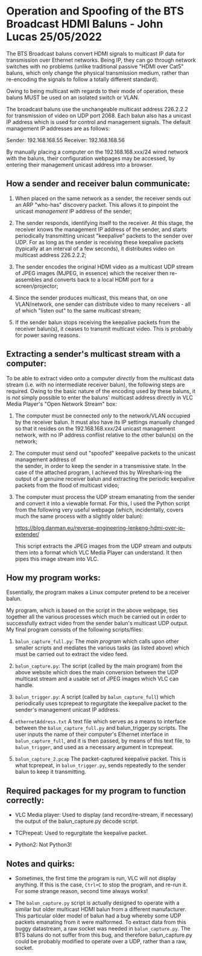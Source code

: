 Operation and Spoofing of the BTS Broadcast HDMI Baluns - John Lucas 25/05/2022
===============================================================================

The BTS Broadcast baluns convert HDMI signals to multicast IP data for transmission over Ethernet
networks. Being IP, they can go through network switches with no problems (unlike traditional
passive "HDMI over Cat5" baluns, which only change the physical transmission medium, rather
than re-encoding the signals to follow a totally different standard).

Owing to being multicast with regards to their mode of operation, these baluns MUST be used on
an isolated switch or VLAN.

The broadcast baluns use the unchangeable multicast address 226.2.2.2 for transmission of video 
on UDP port 2068. Each balun also has a unicast IP address which is used for control and 
management signals. The default management IP addresses are as follows:

Sender: 192.168.168.55
Receiver: 192.168.168.56

By manually placing a computer on the 192.168.168.xxx/24 wired network with the baluns, their
configuration webpages may be accessed, by entering their management unicast address into a browser.


How a sender and receiver balun communicate:
--------------------------------------------

1. When placed on the same network as a sender, the receiver sends out an ARP "who-has" discovery
   packet. This allows it to pinpoint the unicast _management_ IP address of the sender;

2. The sender responds, identifying itself to the receiver. At this stage, the receiver knows the
   management IP address of the sender, and starts periodically transmitting unicast "keepalive"
   packets to the sender over UDP. For as long as the sender is receiving these keepalive
   packets (typically at an interval of a few seconds), it distributes video on multicast
   address 226.2.2.2;

3. The sender encodes the original HDMI video as a multicast UDP stream of JPEG images 
   (MJPEG, in essence) which the receiver then re-assembles and converts back to a local HDMI 
   port for a screen/projector;
   
4. Since the sender produces multicast, this means that, on one VLAN/network, one sender can
   distribute video to many receivers - all of which "listen out" to the same multicast stream;
   
5. If the sender balun stops receiving the keepalive packets from the receiver balun(s), it ceases
   to transmit multicast video. This is probably for power saving reasons.
   

Extracting a sender's multicast stream with a computer:
-------------------------------------------------------

To be able to extract video onto a computer _directly_ from the multicast data stream (i.e. with
no intermediate receiver balun), the following steps are required. Owing to the basic nature of the
encoding used by these baluns, it is _not_ simply possible to enter the baluns' multicast address 
directly in VLC Media Player's "Open Network Stream" box:

1. The computer must be connected _only_ to the network/VLAN occupied by the receiver balun. It
   must also have its IP settings manually changed so that it resides on the 192.168.168.xxx/24
   unicast management network, with no IP address conflist relative to the other balun(s) on the
   network;
   
2. The computer must send out "spoofed" keepalive packets to the unicast management address of   
   the sender, in order to keep the sender in a transmissive state. In the case of the attached
   program, I achieved this by Wireshark-ing the output of a genuine receiver balun and extracting
   the periodic keepalive packets from the flood of multicast video;
   
3. The computer must process the UDP stream emanating from the sender and convert it into a
   viewable format. For this, I used the Python script from the following very useful webpage
   (which, incidentally, covers much the same process with a slightly older balun):
   
   https://blog.danman.eu/reverse-engineering-lenkeng-hdmi-over-ip-extender/
   
   This script extracts the JPEG images from the UDP stream and outputs them into a format
   which VLC Media Player can understand. It then pipes this image stream into VLC.
   

How my program works:
---------------------

Essentially, the program makes a Linux computer pretend to be a receiver balun.

My program, which is based on the script in the above webpage, ties together all the various
processes which much be carried out in order to successfully extract video from the sender
balun's multicast UDP output. My final program consists of the following scripts/files:

1. `balun_capture_full.py`:	The _main program_ which calls upon other smaller scripts
				and mediates the various tasks (as listed above) which must be
				carried out to extract the video feed.
				
2. `balun_capture.py`:		The script (called by the main program) 
				from the above website which does the main
				conversion between the UDP multicast stream and a usable set
				of JPEG images which VLC can handle.
				
3. `balun_trigger.py`:		A script (called by `balun_capture_full`)
				which periodically uses tcprepeat to regurgitate the
				keepalive packet to the sender's management unicast IP address.

4. `ethernetAddress.txt`	A text file which serves as a means to interface between the
				`balun_capture_full.py` and balun_trigger.py scripts. The user
				inputs the name of their computer's Ethernet interface in
				`balun_capture_full`, and it is then passed, by means of this
				text file, to `balun_trigger`, and used as a necessary argument
				in tcprepeat.

5. `balun_capture_2.pcap`	The packet-captured keepalive packet. This is what tcprepeat,
   				in `balun_trigger.py`, sends repeatedly to the sender balun 
				to keep it transmitting.
   

Required packages for my program to function correctly:
-------------------------------------------------------

- VLC Media player:	Used to display (and record/re-stream, if necessary) the output of the
			balun_capture.py decode script.
			
- TCPrepeat:		Used to regurgitate the keepalive packet.

- Python2:		Not Python3!


Notes and quirks:
-----------------

- Sometimes, the first time the program is run, VLC will not display anything. If this is the
  case, `Ctrl+C` to stop the program, and re-run it. For some strange reason, second time
  always works!
  
- The `balun_capture.py` script is actually designed to operate with a similar but older multicast HDMI 
  balun from a different manufacturer. This particular older model of balun had a bug whereby some UDP
  packets emanating from it were malformed. To extract data from this buggy datastream, a raw
  socket was needed in `balun_capture.py`. The BTS baluns do not suffer from this bug, and therefore
  balun_capture.py could be probably modified to operate over a UDP, rather than a raw, socket.







 
